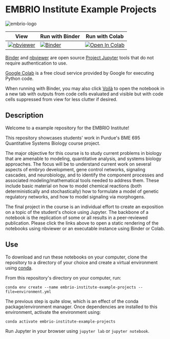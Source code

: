 # EMBRIO Institute Example Projects

![embrio-logo](https://user-images.githubusercontent.com/31709066/118169993-98654600-b3f7-11eb-9a9d-f3cbae6151cd.PNG)

| **View** | **Run with Binder** | **Run with Colab** |
| --- | --- | --- |
| [![nbviewer](https://raw.githubusercontent.com/jupyter/design/master/logos/Badges/nbviewer_badge.svg)](https://nbviewer.jupyter.org/github/thompsonmj/purdue-bme-695-notebooks/tree/main/) | [![Binder](https://mybinder.org/badge_logo.svg)](https://mybinder.org/v2/gh/thompsonmj/purdue-bme-695-notebooks/main) | [![Open In Colab](https://colab.research.google.com/assets/colab-badge.svg)](https://colab.research.google.com/github/thompsonmj/purdue-bme-695-notebooks) |


[Binder](https://jupyter.org/binder) and [nbviewer](https://nbviewer.jupyter.org/) are open source [Project Jupyter](https://jupyter.org/index.html) tools that do not require authentication to use. 

[Google Colab](https://colab.research.google.com/notebooks/intro.ipynb) is a free cloud service provided by Google for executing Python code.

When running with Binder, you may also click [Voilà](https://voila.readthedocs.io/en/latest/?badge=latest) to open the notebook in a new tab with outputs from code cells evaluated and visible but with code cells suppressed from view for less clutter if desired. 

## Description

Welcome to a example repository for the EMBRIO Institute!

This repository showcases students' work in Purdue's BME 695 Quantitative Systems Biology course project.

The major objective for this course is to study current problems in biology that are amenable to modeling, quantitative analysis, and systems biology approaches. The focus will be to understand current work on several aspects of embryo development, gene control networks, signaling cascades, and neurobiology, and to identify the component processes and associated modeling/mathematical tools needed to address them. These include basic material on how to model chemical reactions (both deterministically and stochastically) how to formulate a model of genetic regulatory networks, and how to model signaling via morphogens. 

The final project in the course is an individual effort to create an exposition on a topic of the student's choice using Jupyter. The backbone of a notebook is the replication of some or all results in a peer-reviewed publication. Please click the links above to open a static rendering of the notebooks using nbviewer or an executable instance using Binder or Colab. 

## Use

To download and run these notebooks on your computer, clone the repository to a directory of your choice and create a virtual environment using [conda](https://www.anaconda.com/products/individual).

From this repository's directory on your computer, run:

`conda env create --name embrio-institute-example-projects --file=environment.yml`

The previous step is quite slow, which is an effect of the conda package/environment manager. Once dependencies are installed to this environment, activate the environment using:

`conda activate embrio-institute-example-projects`

Run Jupyter in your browser using `jupyter lab` or `jupyter notebook`.


